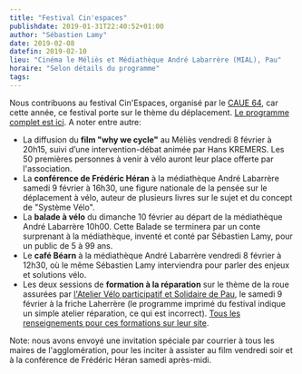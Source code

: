 ```yaml
---
title: "Festival Cin'espaces"
publishdate: 2019-01-31T22:40:52+01:00
author: "Sébastien Lamy"
date: 2019-02-08
datefin: 2019-02-10
lieu: "Cinéma le Méliès et Médiathèque André Labarrère (MIAL), Pau"
horaire: "Selon détails du programme"
tags:
---
```


Nous contribuons au festival Cin'Espaces, organisé par le [CAUE 64][], car cette 
année, ce festival porte sur le thème du déplacement. [Le programme complet est 
ici][]. A noter entre autre:

<!--more-->

* La diffusion du **film "why we cycle"** au Méliès vendredi 8 février à 20h15,
  suivi d’une intervention-débat animée par Hans KREMERS. Les 50 premières 
  personnes à venir à vélo auront leur place offerte par l'association.
* La **conférence de Frédéric Héran** à la médiathèque André Labarrère samedi 9 
  février à 16h30, une figure nationale de la pensée sur le déplacement à vélo, 
  auteur de plusieurs livres sur le sujet et du concept de "Système Vélo".
* La **balade à vélo** du dimanche 10 février au départ de la médiathèque André 
  Labarrère 10h00. Cette Balade se terminera par un conte surprenant à la 
  médiathèque, inventé et conté par Sébastien Lamy, pour un public de 5 à 99 
  ans.
* Le **café Béarn** à la médiathèque André Labarrère vendredi 8 février à 12h30, où le même 
  Sébastien Lamy interviendra pour parler des enjeux et solutions vélo.
* Les deux sessions de **formation à la réparation** sur le thème de la roue assurées
  par [l'Atelier Vélo participatif et Solidaire de Pau], le samedi 9 février à la
  friche Laherrère (le programme imprimé du festival  indique un simple atelier 
  réparation, ce qui est incorrect). [Tous les renseignements pour ces formations 
  sur leur site].
  
Note: nous avons envoyé une invitation spéciale par courrier à tous les maires
de l'agglomération, pour les inciter à assister au film vendredi soir et à
la conférence de Frédéric Héran samedi après-midi.

[CAUE 64]: http://www.caue64.fr/
[Le programme complet est ici]: 2019-cinespaces-programme.pdf
[l'Atelier Vélo participatif et Solidaire de Pau]: http://ateliervelopau.fr
[Tous les renseignements pour ces formations sur leur site]: https://www.infoadrets.info/velo/evenement/formation-autour-de-la-roue/